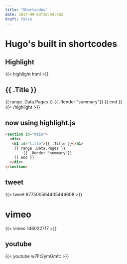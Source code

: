 ```yaml
---
title: "Shortcodes"
date: 2017-09-03T16:54:46Z
draft: false
---
```


# Hugo's built in shortcodes 




## Highlight

{{< highlight html >}}
<section id="main">
  <div>
   <h1 id="title">{{ .Title }}</h1>
    {{ range .Data.Pages }}
        {{ .Render "summary"}}
    {{ end }}
  </div>
</section>
{{< /highlight >}}

## now using highlight.js

```html
<section id="main">
  <div>
   <h1 id="title">{{ .Title }}</h1>
    {{ range .Data.Pages }}
        {{ .Render "summary"}}
    {{ end }}
  </div>
</section>


```

## tweet

{{< tweet 877500564405444608 >}}


# vimeo

{{< vimeo 146022717 >}}


## youtube

{{< youtube w7Ft2ymGmfc >}}
